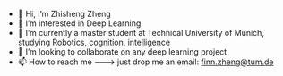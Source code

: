 - 👋 Hi, I’m Zhisheng Zheng
- 👀 I’m interested in Deep Learning
- 🌱 I’m currently a master student at Technical University of Munich, studying Robotics, cognition, intelligence
- 💞️ I’m looking to collaborate on any deep learning project
- 📫 How to reach me ---> just drop me an email: finn.zheng@tum.de

<!---
finninmunich/finninmunich is a ✨ special ✨ repository because its `README.md` (this file) appears on your GitHub profile.
You can click the Preview link to take a look at your changes.
--->
